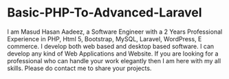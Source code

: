 # Basic-PHP-To-Advanced-Laravel
I am Masud Hasan Aadeez, a Software Engineer with a 2 Years Professional Experience in PHP, Html 5, Bootstrap, MySQL, Laravel, WordPress, E commerce. I develop both web based and desktop based software. I can develop any kind of Web Applications and Website. If you are looking for a professional who can handle your work elegantly then I am here with my all skills. Please do contact me to share your projects.
